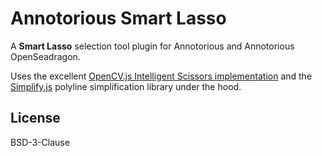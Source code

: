# Annotorious Smart Lasso

A __Smart Lasso__ selection tool plugin for Annotorious and Annotorious OpenSeadragon.

Uses the excellent [OpenCV.js Intelligent Scissors implementation](https://docs.opencv.org/4.5.5/d9/df5/tutorial_js_intelligent_scissors.html) 
and the [Simplify.js](https://github.com/mourner/simplify-js/) polyline simplification library under the hood.

## License

BSD-3-Clause

